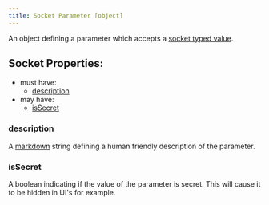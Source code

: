 ```yaml
---
title: Socket Parameter [object]
---
```


An object defining a parameter which accepts a [socket typed value](../../../../types/socket.md).

## Socket Properties:
- must have:
  - [description](#description)
- may have:
  - [isSecret](#issecret)

### description
A [markdown](../markdown.md) string defining a human friendly description of the parameter.

### isSecret
A boolean indicating if the value of the parameter is secret. This will cause it to be hidden in UI's for example. 

